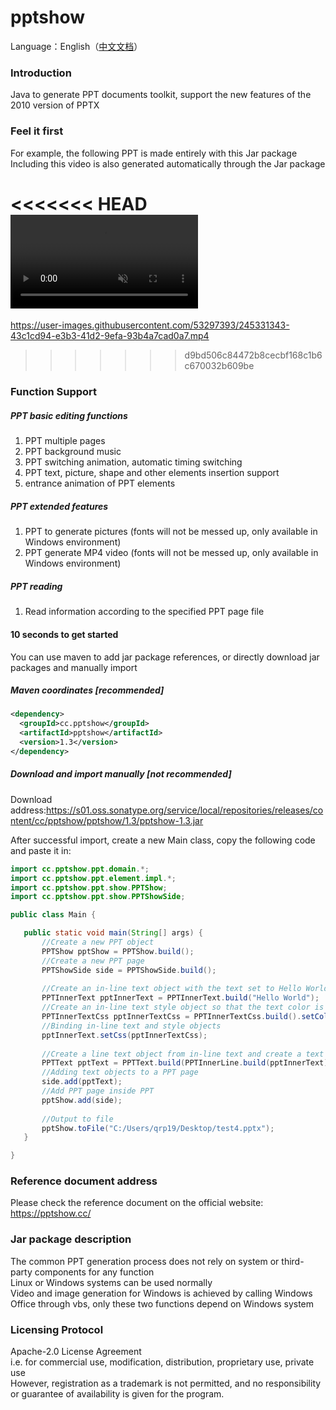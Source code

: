 # pptshow

Language：English（[中文文档](https://gitee.com/qiruipeng/pptshow)）

### Introduction

Java to generate PPT documents toolkit, support the new features of the 2010 version of PPTX 

### Feel it first
For example, the following PPT is made entirely with this Jar package  
Including this video is also generated automatically through the Jar package  

<<<<<<< HEAD
<video muted autoplay="autoplay" loop="loop">
<source src="https://raw.githubusercontent.com/qrpcode/pptshow/main/example.mp4" type="video/mp4"></source>
</video>
=======
https://user-images.githubusercontent.com/53297393/245331343-43c1cd94-e3b3-41d2-9efa-93b4a7cad0a7.mp4
>>>>>>> d9bd506c84472b8cecbf168c1b6c670032b609be

### Function Support
##### PPT basic editing functions
1. PPT multiple pages
2. PPT background music
3. PPT switching animation, automatic timing switching
4. PPT text, picture, shape and other elements insertion support
5. entrance animation of PPT elements

##### PPT extended features
1. PPT to generate pictures (fonts will not be messed up, only available in Windows environment)
2. PPT generate MP4 video (fonts will not be messed up, only available in Windows environment)

##### PPT reading
1. Read information according to the specified PPT page file

#### 10 seconds to get started
You can use maven to add jar package references, or directly download jar packages and manually import

##### Maven coordinates [recommended]
```xml
<dependency>
  <groupId>cc.pptshow</groupId>
  <artifactId>pptshow</artifactId>
  <version>1.3</version>
</dependency>
```
##### Download and import manually [not recommended]
Download address:https://s01.oss.sonatype.org/service/local/repositories/releases/content/cc/pptshow/pptshow/1.3/pptshow-1.3.jar  

After successful import, create a new Main class, copy the following code and paste it in:
 ```java
import cc.pptshow.ppt.domain.*;
import cc.pptshow.ppt.element.impl.*;
import cc.pptshow.ppt.show.PPTShow;
import cc.pptshow.ppt.show.PPTShowSide;

public class Main {

    public static void main(String[] args) {
        //Create a new PPT object
        PPTShow pptShow = PPTShow.build();
        //Create a new PPT page
        PPTShowSide side = PPTShowSide.build();
        
        //Create an in-line text object with the text set to Hello World
        PPTInnerText pptInnerText = PPTInnerText.build("Hello World");
        //Create an in-line text style object so that the text color is red
        PPTInnerTextCss pptInnerTextCss = PPTInnerTextCss.build().setColor("FF00000");
        //Binding in-line text and style objects
        pptInnerText.setCss(pptInnerTextCss);
        
        //Create a line text object from in-line text and create a text object from a line text object
        PPTText pptText = PPTText.build(PPTInnerLine.build(pptInnerText));
        //Adding text objects to a PPT page
        side.add(pptText);
        //Add PPT page inside PPT
        pptShow.add(side);
        
        //Output to file
        pptShow.toFile("C:/Users/qrp19/Desktop/test4.pptx");
    }

}

 ```

### Reference document address

Please check the reference document on the official website: https://pptshow.cc/

### Jar package description

The common PPT generation process does not rely on system or third-party components for any function  
Linux or Windows systems can be used normally  
Video and image generation for Windows is achieved by calling Windows Office through vbs, only these two functions depend on Windows system

### Licensing Protocol
Apache-2.0 License Agreement  
i.e. for commercial use, modification, distribution, proprietary use, private use  
However, registration as a trademark is not permitted, and no responsibility or guarantee of availability is given for the program.
